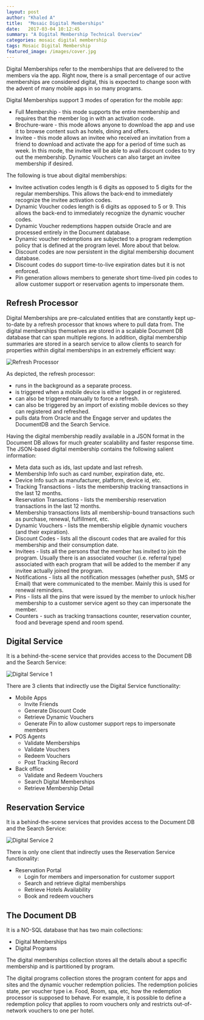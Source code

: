 ```yaml
---
layout: post
author: "Khaled A"
title:  "Mosaic Digital Memberships"
date:   2017-03-04 10:12:45
summary: "A Digital Membership Technical Overview"
categories: mosaic digital membership
tags: Mosaic Digital Membership
featured_image: /images/cover.jpg
---
```


Digital Memberships refer to the memberships that are delivered to the members via the app. Right now, there is a small percentage of our active memberships are considered digital, this is expected to change soon with the advent of many mobile apps in so many programs. 

Digital Memberships support 3 modes of operation for the mobile app:

- Full Membership - this mode supports the entire membership and requires that the member log in with an activation code.  
- Brochure-ware - this mode allows anyone to download the app and use it to browse content such as hotels, dining and offers.
- Invitee - this mode allows an invitee who received an invitation from a friend to download and activate the app for a period of time such as week. In this mode, the invitee will be able to avail discount codes to try out the membership. Dynamic Vouchers can also target an invitee membership if desired.

The following is true about digital memberships:

- Invitee activation codes length is 6 digits as opposed to 5 digits for the regular memberships. This allows the back-end to immediately recognize the invitee activation codes.
- Dynamic Voucher codes length is 6 digits as opposed to 5 or 9. This allows the back-end to immediately recognize the dynamic voucher codes.
- Dynamic Voucher redemptions happen outside Oracle and are processed entirely in the Document database.
- Dynamic voucher redemptions are subjected to a program redemption policy that is defined at the program level. More about that below.
- Discount codes are now persistent in the digital membership document database.
- Discount codes do support time-to-live expiration dates but it is not enforced.
- Pin generation allows members to generate short time-lived pin codes to allow customer support or reservation agents to impersonate them.

## Refresh Processor

Digital Memberships are pre-calculated entities that are constantly kept up-to-date by a refresh processor that knows where to pull data from. The digital memberships themselves are stored in a scalable Document DB database that can span multiple regions. In addition, digital membership summaries are stored in a search service to allow clients to search for properties within digital memberships in an extremely efficient way:

![Refresh Processor](https://mosaicapi.blob.core.windows.net/images/b28eb434-3bcf-4021-8f44-0cfa314d2f8f.png)

As depicted, the refresh processor:

- runs in the background as a separate process. 
- is triggered when a mobile device is either logged in or registered. 
- can also be triggered manually to force a refresh.
- can also be triggered by an import of existing mobile devices so they can registered and refreshed. 
- pulls data from Oracle and the Engage server and updates the DocumentDB and the Search Service.

Having the digital membership readily available in a JSON format in the Document DB allows for much greater scalability and faster response time. The JSON-based digital membership contains the following salient information:

- Meta data such as ids, last update and last refresh.
- Membership Info such as card number, expiration date, etc.
- Device Info such as manufacturer, platform, device id, etc.
- Tracking Transactions - lists the membership tracking transactions in the last 12 months.
- Reservation Transactions - lists the membership reservation transactions in the last 12 months.
- Membership transactions lists all membership-bound transactions such as purchase, renewal, fulfillment, etc.
- Dynamic Vouchers - lists the membership eligible dynamic vouchers (and their expiration).
- Discount Codes - lists all the discount codes that are availed for this membership and their consumption date.
- Invitees - lists all the persons that the member has invited to join the program. Usually there is an associated voucher (i.e. referral type) associated with each program that will be added to the member if any invitee actually joined the program. 
- Notifications - lists all the notification messages (whether push, SMS or Email) that were communicated to the member. Mainly this is used for renewal reminders.
- Pins - lists all the pins that were issued by the member to unlock his/her membership to a customer service agent so they can impersonate the member. 
- Counters - such as tracking transactions counter, reservation counter, food and beverage spend and room spend. 

## Digital Service

It is a behind-the-scene service that provides access to the Document DB and the Search Service:

![Digital Service 1](https://mosaicapi.blob.core.windows.net/images/3b1561b4-0c6f-45e6-b6b2-a13b2208b96f.png)

There are 3 clients that indirectly use the Digital Service functionality:

- Mobile Apps
	- Invite Friends
	- Generate Discount Code
	- Retrieve Dynamic Vouchers
	- Generate Pin to allow customer support reps to impersonate members
- POS Agents
	- Validate Memberships
	- Validate Vouchers
	- Redeem Vouchers
	- Post Tracking Record
- Back office
	- Validate and Redeem Vouchers
	- Search Digital Memberships
	- Retrieve Membership Detail

## Reservation Service

It is a behind-the-scene services that provides access to the Document DB and the Search Service:

![Digital Service 2](https://mosaicapi.blob.core.windows.net/images/77b9f238-e8fe-4661-b5d7-95ad3f3c98d9.png)

There is only one client that indirectly uses the Reservation Service functionality:

- Reservation Portal
	- Login for members and impersonation for customer support
	- Search and retrieve digital memberships
	- Retrieve Hotels Availability
	- Book and redeem vouchers

## The Document DB

It is a NO-SQL database that has two main collections:
- Digital Memberships
- Digital Programs

The digital memberships collection stores all the details about a specific membership and is partitioned by program. 

The digital programs collection stores the program content for apps and sites and the dynamic voucher redemption policies. The redemption policies state, per voucher type i.e. Food, Room, spa, etc, how the redemption processor is supposed to behave. For example, it is possible to define a redemption policy that applies to room vouchers only and restricts out-of-network vouchers to one per hotel.   



